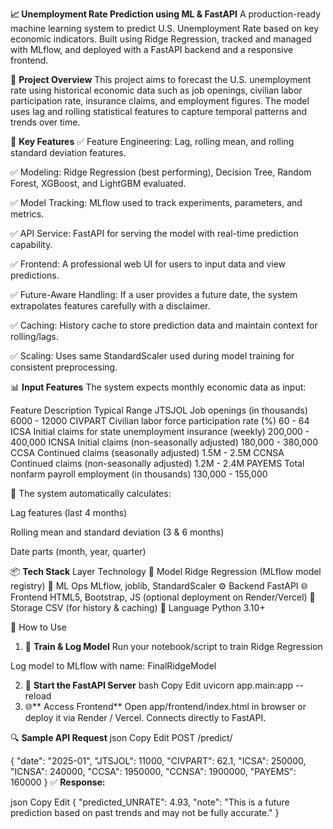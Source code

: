**📈 Unemployment Rate Prediction using ML & FastAPI**
A production-ready machine learning system to predict U.S. Unemployment Rate based on key economic indicators. Built using Ridge Regression, tracked and managed with MLflow, and deployed with a FastAPI backend and a responsive frontend.

🚀 **Project Overview**
This project aims to forecast the U.S. unemployment rate using historical economic data such as job openings, civilian labor participation rate, insurance claims, and employment figures. The model uses lag and rolling statistical features to capture temporal patterns and trends over time.

🔧 **Key Features**
✅ Feature Engineering: Lag, rolling mean, and rolling standard deviation features.

✅ Modeling: Ridge Regression (best performing), Decision Tree, Random Forest, XGBoost, and LightGBM evaluated.

✅ Model Tracking: MLflow used to track experiments, parameters, and metrics.

✅ API Service: FastAPI for serving the model with real-time prediction capability.

✅ Frontend: A professional web UI for users to input data and view predictions.

✅ Future-Aware Handling: If a user provides a future date, the system extrapolates features carefully with a disclaimer.

✅ Caching: History cache to store prediction data and maintain context for rolling/lags.

✅ Scaling: Uses same StandardScaler used during model training for consistent preprocessing.

📊 **Input Features**
The system expects monthly economic data as input:

Feature	Description	Typical Range
JTSJOL	Job openings (in thousands)	6000 - 12000
CIVPART	Civilian labor force participation rate (%)	60 - 64
ICSA	Initial claims for state unemployment insurance (weekly)	200,000 - 400,000
ICNSA	Initial claims (non-seasonally adjusted)	180,000 - 380,000
CCSA	Continued claims (seasonally adjusted)	1.5M - 2.5M
CCNSA	Continued claims (non-seasonally adjusted)	1.2M - 2.4M
PAYEMS	Total nonfarm payroll employment (in thousands)	130,000 - 155,000

🔁 The system automatically calculates:

Lag features (last 4 months)

Rolling mean and standard deviation (3 & 6 months)

Date parts (month, year, quarter)

📦 **Tech Stack**
Layer	Technology
📘 Model	Ridge Regression (MLflow model registry)
🧠 ML Ops	MLflow, joblib, StandardScaler
⚙️ Backend	FastAPI
🌐 Frontend	HTML5, Bootstrap, JS (optional deployment on Render/Vercel)
📁 Storage	CSV (for history & caching)
🐍 Language	Python 3.10+


🧪 How to Use
1. 🔨 **Train & Log Model**
Run your notebook/script to train Ridge Regression

Log model to MLflow with name: FinalRidgeModel

2. 🚀 **Start the FastAPI Server**
bash
Copy
Edit
uvicorn app.main:app --reload
3. 🌐** Access Frontend**
Open app/frontend/index.html in browser or deploy it via Render / Vercel. Connects directly to FastAPI.

🔍 **Sample API Request**
json
Copy
Edit
POST /predict/

{
  "date": "2025-01",
  "JTSJOL": 11000,
  "CIVPART": 62.1,
  "ICSA": 250000,
  "ICNSA": 240000,
  "CCSA": 1950000,
  "CCNSA": 1900000,
  "PAYEMS": 160000
}
✅ **Response:**

json
Copy
Edit
{
  "predicted_UNRATE": 4.93,
  "note": "This is a future prediction based on past trends and may not be fully accurate."
}
